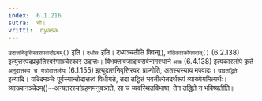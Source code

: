 ```yaml
---
index:  6.1.216
sutra:  चौ।
vritti:  nyasa
---
```


`उदात्तनिवृत्तिस्वरापवादोऽयम्()` इति। `दधीचः` इति। दध्यञ्चतीति क्विन्(), `गतिकारकोपपदात्()` (6.2.138) इत्युत्तरपदप्रकृतिस्वरेणाञ्चेरकार उदात्तः। विभक्तावजादावसर्वनामस्थाने `अचः` (6.4.138) इत्यकारलोपे कृते `अनुदात्तस्य च यत्रोदात्तलोपः` (6.1.155) इत्युदात्तनिवृत्तिस्वरः प्राप्नोति, अतस्यस्याय मपवादः। 
`चावतद्धिते` इत्यादि। यदिदमञ्चेः पूर्वस्यान्तोदात्तत्वं विधीयते, तदा तद्धितं भवतीत्येतदर्थरूपं व्याख्येयमित्यर्थः। व्याख्यानञ्चेदम्()--अन्यतरस्यांग्रहणमनुवत्र्तते, सा च व्यवस्थितविभाषा, तेन तद्धिते न भविष्यतीति॥
